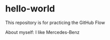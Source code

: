 # hello-world
This repository is for practicing the GitHub Flow

About myself: I like Mercedes-Benz
